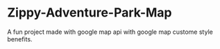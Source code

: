 # Zippy-Adventure-Park-Map
A fun project made with google map api with google map custome style benefits.
